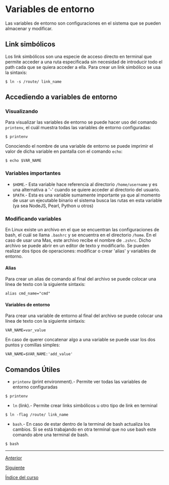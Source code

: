 # Variables de entorno

Las variables de entorno son configuraciones en el sistema que se pueden almacenar y modificar.

## Link simbólicos
Los link simbólicos son una especie de acceso directo en terminal que permite acceder a una ruta especificada sin necesidad de introducir todo el path cada que se quiera acceder a ella. Para crear un link simbólico se usa la sintaxis:
~~~
$ ln -s /route/ link_name
~~~


## Accediendo a variables de entorno

### Visualizando
Para visualizar las variables de entorno se puede hacer uso del comando `printenv`, el cuál muestra todas las variables de entorno configuradas:
~~~
$ printenv
~~~
Conociendo el nombre de una variable de entorno se puede imprimir el valor de dicha variable en pantalla con el comando `echo`:
~~~
$ echo $VAR_NAME
~~~

### Variables importantes
- `$HOME`.- Esta variable hace referencia al directorio `/home/username` y es una alternativa a '`~`' cuando se quiere acceder al directorio del usuario.
- `$PATH`.- Esta es una variable sumamente importante ya que al momento de usar un ejecutable binario el sistema busca las rutas en esta variable (ya sea NodeJS, Pearl, Python u otros)

### Modificando variables
En Linux existe un archivo en el que se encuentran las configuraciones de bash, el cuál se llama `.bashrc` y se encuentra en el directorio `/home`. En el caso de usar una Mas, este archivo recibe el nombre de `.zshrc`. Dicho archivo se puede abrir en un editor de texto y modificarlo. Se pueden realizar dos tipos de operaciones: modificar o crear 'alias' y variables de entorno. 

#### Alias
Para crear un alias de comando al final del archivo se puede colocar una línea de texto con la siguiente sintaxis:
~~~
alias cmd_name="cmd"
~~~

#### Variables de entorno
Para crear una variable de entorno al final del archivo se puede colocar una línea de texto con la siguiente sintaxis:
~~~
VAR_NAME=var_value 
~~~
En caso de querer concatenar algo a una variable se puede usar los dos puntos y comillas simples:
~~~
VAR_NAME=$VAR_NAME:'add_value'
~~~


## Comandos Útiles
- `printenv` (print environment).- Permite ver todas las variables de entorno configuradas
~~~
$ printenv
~~~
- `ln` (link).- Permite crear links simbólicos u otro tipo de link en terminal
~~~
$ ln -flag /route/ link_name
~~~
- `bash`.- En caso de estar dentro de la terminal de bash actualiza los cambios. Si se está trabajando en otra terminal que no use bash este comando abre una terminal de bash.
~~~
$ bash
~~~

---

[Anterior](./ControlOperators.md)

[Siguiente](./Permits.md)

[Índice del curso](../Index.md)
